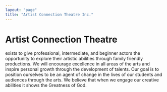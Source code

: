 ```yaml
---
layout: "page"
title: "Artist Connection Theatre Inc." 
---
```


# Artist Connection Theatre 
exists to give professional, intermediate, and beginner actors the opportunity to explore their artistic abilities through family friendly productions. We will encourage excellence in all areas of the arts and inspire personal growth through the development of talents. Our goal is to position ourselves to be an agent of change in the lives of our students and audiences through the arts. We believe that when we engage our creative abilities it shows the Greatness of God.




